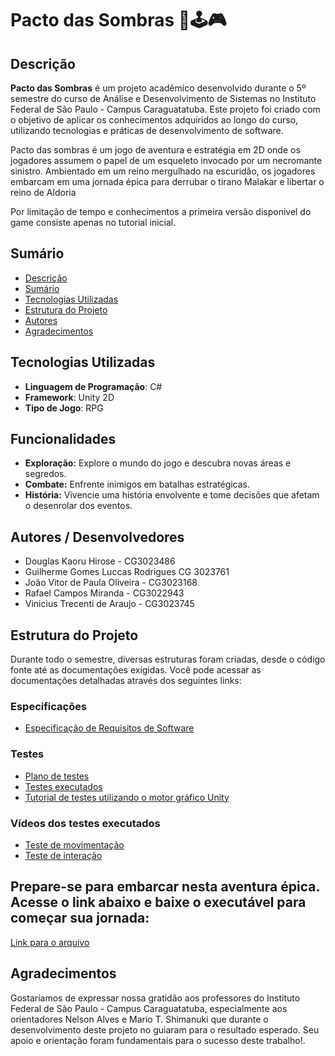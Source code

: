 # Pacto das Sombras 👾🕹️🎮

## Descrição
**Pacto das Sombras** é um projeto acadêmico desenvolvido durante o 5º semestre do curso de Análise e Desenvolvimento de Sistemas no Instituto Federal de São Paulo - Campus Caraguatatuba. Este projeto foi criado com o objetivo de aplicar os conhecimentos adquiridos ao longo do curso, utilizando tecnologias e práticas de desenvolvimento de software.

Pacto das sombras é um jogo de aventura e estratégia em 2D onde os jogadores assumem o papel de um esqueleto invocado por um necromante sinistro. Ambientado em um reino mergulhado na escuridão, os jogadores embarcam em uma jornada épica para derrubar o tirano Malakar e libertar o reino de Aldoria

Por limitação de tempo e conhecimentos a primeira versão disponivel do game consiste apenas no tutorial inicial.


## Sumário

- [Descrição](#descrição)
- [Sumário](#sumário)
- [Tecnologias Utilizadas](#tecnologias-utilizadas)
- [Estrutura do Projeto](#estrutura-do-projeto)
- [Autores](#autores--desenvolvedores)
- [Agradecimentos](#agradecimentos)

## Tecnologias Utilizadas
- **Linguagem de Programação**: C#
- **Framework**: Unity 2D
- **Tipo de Jogo**: RPG

## Funcionalidades
- **Exploração:** Explore o mundo do jogo e descubra novas áreas e segredos.
- **Combate:** Enfrente inimigos em batalhas estratégicas.
- **História:** Vivencie uma história envolvente e tome decisões que afetam o desenrolar dos eventos.

## Autores / Desenvolvedores
- Douglas Kaoru Hirose - CG3023486
- Guilherme Gomes Luccas Rodrigues CG 3023761
- João Vitor de Paula Oliveira - CG3023168
- Rafael Campos Miranda - CG3022943
- Vinicius Trecenti de Araujo - CG3023745

## Estrutura do Projeto

Durante todo o semestre, diversas estruturas foram criadas, desde o código fonte até as documentações exigidas. Você pode acessar as documentações detalhadas através dos seguintes links:

### Especificações
- [Especificação de Requisitos de Software](https://drive.google.com/file/d/1zbXWB1VlD72h2GsRZcPzZhMYrpAEKZzV/view?usp=sharing)

### Testes
- [Plano de testes](https://docs.google.com/document/d/1iKfbt342Bc-C8KcPZQkPHvBmTviFCtBDUDDQy7zFeyI/edit?usp=sharing)
- [Testes executados](https://docs.google.com/document/d/1uEgcqYwJ8F-DUKXRbO8XsH4DpKBPZgbx6u9x-ggr1fo/edit?usp=sharing)
- [Tutorial de testes utilizando o motor gráfico Unity](https://docs.google.com/document/d/1wk_C5xZ2of75VsuMuSnb1tWG1H_GX3TK5n5IMBQVYZE/edit?usp=sharing)

### Vídeos dos testes executados
- [Teste de movimentação](https://drive.google.com/file/d/1azv2eHHcTYrE-zoPfaOUfSolcG-i3njg/view?usp=sharing)
- [Teste de interação](https://drive.google.com/file/d/1bR8pksmRTkljwXy2M7QIJclkd0dqFTHV/view?usp=sharing)

## Prepare-se para embarcar nesta aventura épica. Acesse o link abaixo e baixe o executável para começar sua jornada:
[Link para o arquivo](https://drive.google.com/file/d/1ST4MHVJUpXIKO3jdUYN3pI8af5nP7A-L/view?usp=sharing)

## Agradecimentos
Gostaríamos de expressar nossa gratidão aos professores do Instituto Federal de São Paulo - Campus Caraguatatuba, especialmente aos orientadores Nelson Alves e Mario T. Shimanuki que durante o desenvolvimento deste projeto no guiaram para o resultado esperado. Seu apoio e orientação foram fundamentais para o sucesso deste trabalho!.
